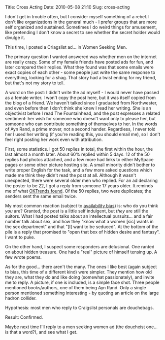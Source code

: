 Title: Cross Acting
Date: 2010-05-08 21:10
Slug: cross-acting

I don't get in trouble often, but I consider myself something of a
rebel. I don't like organizations in the general much - I prefer groups
that are more self organized and sustained. Sometimes I do weird things
for amusement, like pretending I don't know a secret to see whether the
secret holder would divulge it.

This time, I posted a Criagslist ad... in Women Seeking Men.

The primary question I wanted answered was whether men on the internet
are really crazy. Some of my female friends have posted ads for fun, and
later compared their replies. What they found was that some emails were
exact copies of each other - some people just write the same response to
everything, looking for a shag. That story had a twist ending for my
friend, but that's not my story to tell.

A word on the post: I didn't write the ad myself - I would never have
passed as a female writer. I won't copy the post here, but it was itself
copied from the blog of a friend. We haven't talked since I graduated
from Northwester, and even before then I don't think she knew I read her
writing. She is an objectivist before I read The Fountainhead, and the
post expresses a related sentiment: her wish for someone who doesn't
want only to please her, but someone who can contribute something of
themselves to her. In the words of Ayn Rand, a prime mover, not a second
hander. Regardless, I never told her I used her writing (if you're
reading this, you should email me), so I don't feel right posting her
work even with attribution.

First, some statistics. I got 50 replies in total, the first within the
hour, the last almost a month later. About 60% replied within 5 days. 12
of the 50 replies had photos attached, and a few more had links to
either MySpace pages or some other picture hosting site. A small
minority didn't bother to write proper English for the task, and a few
more asked questions which made me think they didn't read the post at
all. Although it wasn't unexpected, there were several older men who
replied. For an ad declaring the poster to be 22, I got a reply from
someone 17 years older. It reminds me of what [OKTrends
found](http://blog.okcupid.com/index.php/2010/02/16/the-case-for-an-older-woman/).
Of the 50 replies, two were duplicates; the senders sent the same email
twice.

My most common reaction (subject to [availability
bias](http://en.wikipedia.org/wiki/Availability_heuristic)) is: who do
you think *you* are? Granted, the post is a little self indulgent, but
*they* are still the suitors. What I had posted talks about an
intellectual pursuits... and a fair number talk about sex, and how they
"know what a women [sic] wants in the sex department" and that "[I] want
to be seduced". At the bottom of the pile is a reply that promised to
"open that box of hidden desire and fantasy". I want to puke.

On the other hand, I suspect some responders are delusional. One ranted
on about hidden treasure. One had a "real" picture of himself tensing
up. A few wrote poems.

As for the good... there aren't the many. The ones I like best (again
subject to bias, this time of a different kind) were simpler. They
mention how old they are, what they do and like doing (somewhat
passionately), and invite me to reply. A picture, if one is included, is
a simple face shot. Three people mentioned books/authors, one of them
being Ayn Rand. Only a single person mentioned something interesting -
by quoting an article on the large hadron collider.

Hypothesis: most men who reply to Craigslist personals are douchebags.

Result: Confirmed.

Maybe next time I'll reply to a men seeking women ad (the doucheist
one... is that a word?), and see what I get.

